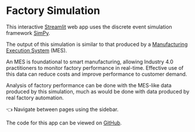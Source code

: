 # Factory Simulation

This interactive [Streamlit](https://streamlit.io/) web app uses the discrete event simulation framework [SimPy](https://simpy.readthedocs.io/en/latest/).

The output of this simulation is similar to that produced by a [Manufacturing Execution System](https://en.wikipedia.org/wiki/Manufacturing_execution_system) (MES).

An MES is foundational to smart manufacturing, allowing Industry 4.0 practitioners to monitor factory performance in real-time. Effective use of this data can reduce costs and improve performance to customer demand.

Analysis of factory performance can be done with the MES-like data produced by this simulation, much as would be done with data produced by real factory automation.

👈 Navigate between pages using the sidebar.

The code for this app can be viewed on [GitHub](https://github.com/chrisschopp/mes).